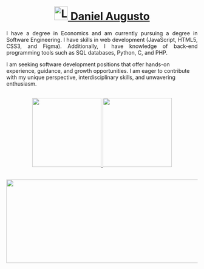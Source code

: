 <div style="text-align: center;">
    <h1 align="center">
        <a href="[https://danielssaugusto.github.io/](https://github.com/danielssaugusto/)">
            <img alt="Logo Daniel Augusto" width="36px" src="https://static.wikia.nocookie.net/harrypotter/images/7/71/Ravenclaw_ClearBG.png/revision/latest?cb=20161020182442">
            <span>Daniel Augusto</span>
        </a>
    </h1>
</div>

<p align="justify">I have a degree in Economics and am currently pursuing a degree in Software Engineering. I have skills in web development (JavaScript, HTML5, CSS3, and Figma). Additionally, I have knowledge of back-end programming tools such as SQL databases, Python, C, and PHP.

I am seeking software development positions that offer hands-on experience, guidance, and growth opportunities. I am eager to contribute with my unique perspective, interdisciplinary skills, and unwavering enthusiasm.
</p>

##

<div align="center">
  <a href="https://github.com/danielssaugusto">
  <img height="182em" src="https://github-readme-stats.vercel.app/api?username=danielssaugusto&show_icons=true&theme=tokyonight&hide_border=true&include_all_commits=true&count_private=true" />
  <img height="182em" src="https://github-readme-stats.vercel.app/api/top-langs/?username=danielssaugusto&layout=compact&langs_count=16&theme=tokyonight&hide_border=true" />
</div>

##

<p align="center">
<!--  <img width="400" height="220" src="https://media2.giphy.com/media/v1.Y2lkPTc5MGI3NjExOXA0ZWNpaGUzamoxOHQzdXFvbWlwOWJmcHZscHB0Z29vcDNyaGY2OCZlcD12MV9pbnRlcm5hbF9naWZfYnlfaWQmY3Q9Zw/2IudUHdI075HL02Pkk/giphy.webp"> -->
  <img width="800" height="220" src="https://media2.giphy.com/media/v1.Y2lkPTc5MGI3NjExb3A0OHJiaGFhejkxZ3pxOHNtNnRxbHgzYndxeGh4dTlhejd3NDBuYyZlcD12MV9pbnRlcm5hbF9naWZfYnlfaWQmY3Q9Zw/yl3XErRq8qmmA/giphy.webp">
<!--  <img width="400" height="220" src="https://i.pinimg.com/originals/a4/d4/68/a4d468a1aaa8394fa2a634974e19dab2.gif">
  <img width="400" height="220" src="https://media4.giphy.com/media/v1.Y2lkPTc5MGI3NjExb2ExaGJkaHBxZTQ0MjQ3MXJ6dTgwb21ocGowenhrZ3h6YzI1dGE5aCZlcD12MV9pbnRlcm5hbF9naWZfYnlfaWQmY3Q9Zw/F8LZ4KRxO83wQ/giphy.webp">
-->
</p>

